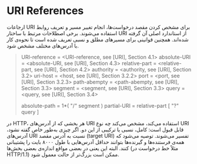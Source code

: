 # URI References

ارجاعات URI برای مشخص کردن مقصد درخواست‌ها، انجام تغییر مسیر و تعریف روابط استفاده می‌شوند.
برخی اصطلاحات مرتبط با ساختار URI از استاندارد اصلی آن گرفته شده‌اند.
همچنین قوانینی برای مسیرهای مطلق و نسبی تعریف شده است تا نحوه‌ی کار با آدرس‌های مختلف مشخص شود.

> URI-reference = <URI-reference, see [URI], Section 4.1>
> absolute-URI  = <absolute-URI, see [URI], Section 4.3>
> relative-part = <relative-part, see [URI], Section 4.2>
>  authority     = <authority, see [URI], Section 3.2>
> uri-host      = <host, see [URI], Section 3.2.2>
> port          = <port, see [URI], Section 3.2.3>
> path-abempty  = <path-abempty, see [URI], Section 3.3>
> segment       = <segment, see [URI], Section 3.3>
> query         = <query, see [URI], Section 3.4>
>
> absolute-path = 1*( "/" segment )
> partial-URI   = relative-part [ "?" query ]

در HTTP، هر بخشی که از آدرس‌های URI استفاده می‌کند، مشخص می‌کند چه نوع URI قابل قبول است: کامل، نسبی یا ترکیبی از این دو.
اگر چیزی به‌طور خاص گفته نشود، آدرس‌های URI نسبت به آدرس مقصد (target URI) تفسیر می‌شوند.
توصیه می‌شود که همه‌ی فرستنده‌ها و گیرنده‌ها بتوانند حداقل آدرس‌هایی با طول ۸۰۰۰ بایت را پشتیبانی کنند.
البته این یعنی در بعضی مواقع اندازه‌ی بعضی بخش‌ها (مثلاً خط درخواست در HTTP/1.1) ممکن است بزرگ‌تر از حالت معمول شود.